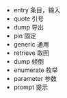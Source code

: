 * entry 条目，输入
* quote 引号
* dump 导出
* pin 固定
* generic 通用
* retrieve 取回
* dump 倾倒
* enumerate 枚举
* parameter 参数
* prompt 提示